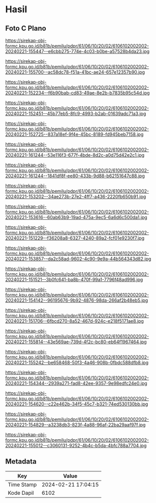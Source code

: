 # Hasil

## Foto C Plano

https://sirekap-obj-formc.kpu.go.id/b81b/pemilu/pdpr/61/06/10/20/02/6106102002002-20240221-155447--e6cbb275-774e-4c03-b0be-a57528b4da23.jpg

https://sirekap-obj-formc.kpu.go.id/b81b/pemilu/pdpr/61/06/10/20/02/6106102002002-20240221-155700--ac58dc78-f51a-41bc-ae24-657e12357b90.jpg

https://sirekap-obj-formc.kpu.go.id/b81b/pemilu/pdpr/61/06/10/20/02/6106102002002-20240221-152234--f6b90bab-cd83-49ae-8e2b-b7835b95c54d.jpg

https://sirekap-obj-formc.kpu.go.id/b81b/pemilu/pdpr/61/06/10/20/02/6106102002002-20240221-152451--45b77eb5-8fc9-4993-b2ab-01639adc71a3.jpg

https://sirekap-obj-formc.kpu.go.id/b81b/pemilu/pdpr/61/06/10/20/02/6106102002002-20240221-152725--837a18ef-9f4e-45bc-8189-fd945beb7158.jpg

https://sirekap-obj-formc.kpu.go.id/b81b/pemilu/pdpr/61/06/10/20/02/6106102002002-20240221-161244--53e116f3-677f-4bde-8d2c-a0d75d42e2c1.jpg

https://sirekap-obj-formc.kpu.go.id/b81b/pemilu/pdpr/61/06/10/20/02/6106102002002-20240221-161244--1841df8f-ee80-433b-9d88-b62151647c88.jpg

https://sirekap-obj-formc.kpu.go.id/b81b/pemilu/pdpr/61/06/10/20/02/6106102002002-20240221-153202--34ae273b-27e2-4ff7-a436-2220fb650b91.jpg

https://sirekap-obj-formc.kpu.go.id/b81b/pemilu/pdpr/61/06/10/20/02/6106102002002-20240221-153616--60ab63b9-19ad-475a-9ec5-6a6d6c500da1.jpg

https://sirekap-obj-formc.kpu.go.id/b81b/pemilu/pdpr/61/06/10/20/02/6106102002002-20240221-151229--f36208a8-6327-4240-89a2-fcf01e9230f7.jpg

https://sirekap-obj-formc.kpu.go.id/b81b/pemilu/pdpr/61/06/10/20/02/6106102002002-20240221-153857--da2c58ad-9602-4c90-9e9a-44b564343d82.jpg

https://sirekap-obj-formc.kpu.go.id/b81b/pemilu/pdpr/61/06/10/20/02/6106102002002-20240221-151521--3b0fc641-ba8b-470f-99a1-7796f48ad996.jpg

https://sirekap-obj-formc.kpu.go.id/b81b/pemilu/pdpr/61/06/10/20/02/6106102002002-20240221-154142--96195676-9b92-4876-98da-266af2b48eb5.jpg

https://sirekap-obj-formc.kpu.go.id/b81b/pemilu/pdpr/61/06/10/20/02/6106102002002-20240221-151706--6fbcd270-8a52-467d-924c-e218f5171ae8.jpg

https://sirekap-obj-formc.kpu.go.id/b81b/pemilu/pdpr/61/06/10/20/02/6106102002002-20240221-155814--43e569ae-739d-4f2c-bc80-eb64f1967464.jpg

https://sirekap-obj-formc.kpu.go.id/b81b/pemilu/pdpr/61/06/10/20/02/6106102002002-20240221-155242--be658468-50f3-4a46-908b-0fbdc588dfb8.jpg

https://sirekap-obj-formc.kpu.go.id/b81b/pemilu/pdpr/61/06/10/20/02/6106102002002-20240221-154344--2939a271-fad8-42ee-9357-9e98edfc24e0.jpg

https://sirekap-obj-formc.kpu.go.id/b81b/pemilu/pdpr/61/06/10/20/02/6106102002002-20240221-154620--c22e462b-34f5-45c7-b321-74ed530130bb.jpg

https://sirekap-obj-formc.kpu.go.id/b81b/pemilu/pdpr/61/06/10/20/02/6106102002002-20240221-154829--a3238db3-823f-4a88-96af-22ba29aaf97f.jpg

https://sirekap-obj-formc.kpu.go.id/b81b/pemilu/pdpr/61/06/10/20/02/6106102002002-20240221-155012--c3060131-9252-4b4c-b5da-4bfc788a7704.jpg


## Metadata

| Key        | Value               |
| ---------- | ------------------- |
| Time Stamp | 2024-02-21 17:04:15 |
| Kode Dapil | 6102                |



